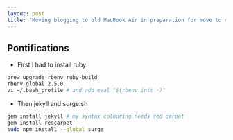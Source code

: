 ```yaml
---
layout: post
title: "Moving blogging to old MacBook Air in preparation for move to new Windows Machine"
---
```


## Pontifications

* First I had to install ruby:

```bash
brew upgrade rbenv ruby-build
rbenv global 2.5.0
vi ~/.bash_profile # and add eval "$(rbenv init -)"
```

* Then jekyll and surge.sh

```bash
gem install jekyll # my syntax colouring needs red carpet
gem install redcarpet
sudo npm install --global surge
```